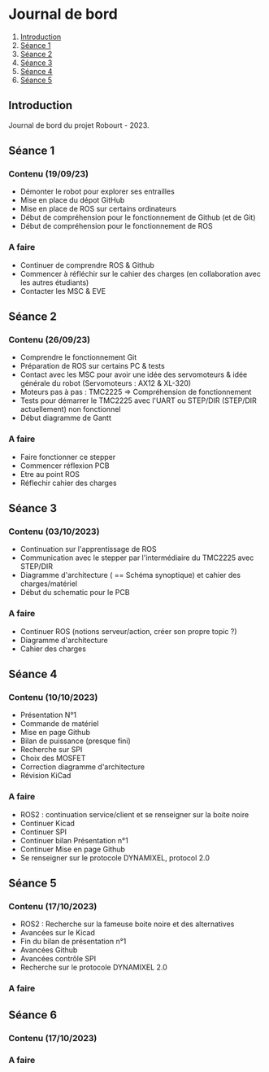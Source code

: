 # Journal de bord

1. [Introduction](#introduction)
2. [Séance 1](#séance-1)
3. [Séance 2](#séance-2)
4. [Séance 3](#séance-3)
5. [Séance 4](#séance-4)
6. [Séance 5](#séance-5)


## Introduction

Journal de bord du projet Robourt - 2023.

## Séance 1

### Contenu (19/09/23)

* Démonter le robot pour explorer ses entrailles
* Mise en place du dépot GitHub
* Mise en place de ROS sur certains ordinateurs
* Début de compréhension pour le fonctionnement de Github (et de Git)
* Début de compréhension pour le fonctionnement de ROS

### A faire

* Continuer de comprendre ROS & Github
* Commencer à réfléchir sur le cahier des charges (en collaboration avec les autres étudiants)
* Contacter les MSC & EVE

## Séance 2

### Contenu (26/09/23)

* Comprendre le fonctionnement Git
* Préparation de ROS sur certains PC & tests
* Contact avec les MSC pour avoir une idée des servomoteurs & idée générale du robot (Servomoteurs : AX12 & XL-320)
* Moteurs pas à pas : TMC2225 => Compréhension de fonctionnement
* Tests pour démarrer le TMC2225 avec l'UART ou STEP/DIR (STEP/DIR actuellement) non fonctionnel
* Début diagramme de Gantt

### A faire

* Faire fonctionner ce stepper
* Commencer réflexion PCB
* Etre au point ROS
* Réflechir cahier des charges


## Séance 3

### Contenu (03/10/2023)

* Continuation sur l'apprentissage de ROS
* Communication avec le stepper par l'intermédiaire du TMC2225 avec STEP/DIR
* Diagramme d'architecture ( == Schéma synoptique) et cahier des charges/matériel
* Début du schematic pour le PCB

### A faire

* Continuer ROS (notions serveur/action, créer son propre topic ?)
* Diagramme d'architecture
* Cahier des charges

## Séance 4 

### Contenu (10/10/2023)

* Présentation N°1
* Commande de matériel
* Mise en page Github
* Bilan de puissance (presque fini)
* Recherche sur SPI
* Choix des MOSFET
* Correction diagramme d'architecture
* Révision KiCad

### A faire

* ROS2 : continuation service/client et se renseigner sur la boite noire
* Continuer Kicad
* Continuer SPI
* Continuer bilan Présentation n°1
* Continuer Mise en page Github
* Se renseigner sur le protocole DYNAMIXEL, protocol 2.0

## Séance 5

### Contenu (17/10/2023)
* ROS2 : Recherche sur la fameuse boite noire et des alternatives
* Avancées sur le Kicad
* Fin du bilan de présentation n°1
* Avancées Github
* Avancées contrôle SPI
* Recherche sur le protocole DYNAMIXEL 2.0


### A faire




## Séance 6

### Contenu (17/10/2023)



### A faire


